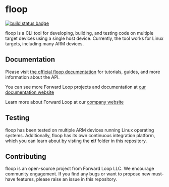 # floop
[![build status badge](http://docs.forward-loop.com/floop-cli/ec2/status/run-status.png)](http://docs.forward-loop.com/floop-cli/ec2/status/log.txt)

floop is a CLI tool for developing, building, and testing code on multiple target devices using a single host device. Currently, the tool works for Linux targets, including many ARM devices.

## Documentation
Please visit [the official floop documentation](http://docs.forward-loop.com/floop-cli/master/index.html) for tutorials, guides, and more information about the API.

You can see more Forward Loop projects and documentation at [our documentation website](http://docs.forward-loop.com)

Learn more about Forward Loop at our [company website](http://forward-loop.com)

## Testing
floop has been tested on multiple ARM devices running Linux operating systems. Additionally, floop has its own continuous integration platform, which you can learn about by visting the **ci/** folder in this repository.

## Contributing
floop is an open-source project from Forward Loop LLC. We encourage community engagement. If you find any bugs or want to propose new must-have features, please raise an issue in this repository.
